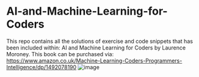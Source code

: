 # AI-and-Machine-Learning-for-Coders
This repo contains all the solutions of exercise and code snippets that has been included within: AI and Machine Learning for Coders by Laurence Moroney. This book can be purchased via: https://www.amazon.co.uk/Machine-Learning-Coders-Programmers-Intelligence/dp/1492078190 
![image](https://github.com/liewyihseng/AI-and-Machine-Learning-for-Coders/assets/49971620/228bc492-3e2e-4c6d-aedf-c62e8436381a)

